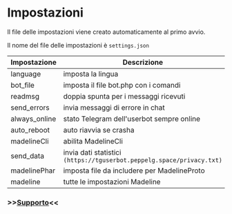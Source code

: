 # Impostazioni

Il file delle impostazioni viene creato automaticamente al primo avvio.

Il nome del file delle impostazioni è `settings.json`

| Impostazione | Descrizione | Valore | Linux | Windows | Web |
| ------------ | ----------- | ------ | ----- | ------- | --- |
| language| imposta la lingua | true/false | ✅ | ✅ | |
| bot_file | imposta il file bot.php con i comandi | FILE_PATH | ✅ | ✅ | |
| readmsg | doppia spunta per i messaggi ricevuti | true/false | ✅ | ✅ | |
| send_errors | invia messaggi di errore in chat | true/false | ✅ | ✅ | |
| always_online | stato Telegram dell'userbot sempre online | true/false | ✅ | ✅ | |
| auto_reboot | auto riavvia se crasha | true/false | ✅ | ✅ | |
| madelineCli | abilita MadelineCli | true/false | ✅ | ❌ | |
| send_data | invia dati statistici `(https://tguserbot.peppelg.space/privacy.txt)` | true/false | ✅ | ✅ | |
| madelinePhar | imposta file da includere per MadelineProto | FILE_PATH | ✅ | ✅ | |
| madeline | tutte le impostazioni Madeline | MADELINEPROTO_SETTINGS | ✅ | ✅ | |


### >>[Supporto](https://github.com/peppelg/TGUserbot/tree/master/docs/it/Help.md)<<

